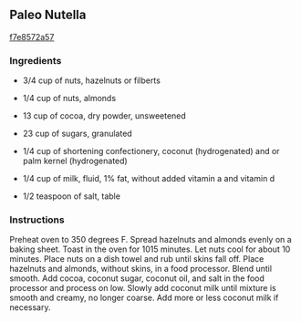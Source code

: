 ## Paleo Nutella

[f7e8572a57](http://tastykitchen.com/recipes/desserts/paleo-nutella/)

### Ingredients

 - 3/4 cup of nuts, hazelnuts or filberts

 - 1/4 cup of nuts, almonds

 - 13 cup of cocoa, dry powder, unsweetened

 - 23 cup of sugars, granulated

 - 1/4 cup of shortening confectionery, coconut (hydrogenated) and or palm kernel (hydrogenated)

 - 1/4 cup of milk, fluid, 1% fat, without added vitamin a and vitamin d

 - 1/2 teaspoon of salt, table

### Instructions

Preheat oven to 350 degrees F. Spread hazelnuts and almonds evenly on a baking sheet. Toast in the oven for 1015 minutes. Let nuts cool for about 10 minutes. Place nuts on a dish towel and rub until skins fall off. Place hazelnuts and almonds, without skins, in a food processor. Blend until smooth. Add cocoa, coconut sugar, coconut oil, and salt in the food processor and process on low. Slowly add coconut milk until mixture is smooth and creamy, no longer coarse. Add more or less coconut milk if necessary.